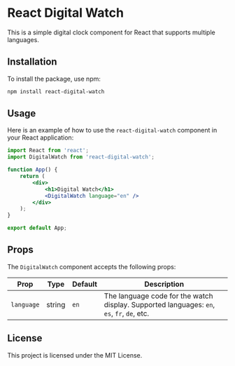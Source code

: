 # React Digital Watch

This is a simple digital clock component for React that supports multiple languages.

## Installation

To install the package, use npm:

```bash
npm install react-digital-watch
```

## Usage

Here is an example of how to use the `react-digital-watch` component in your React application:

```jsx
import React from 'react';
import DigitalWatch from 'react-digital-watch';

function App() {
    return (
        <div>
            <h1>Digital Watch</h1>
            <DigitalWatch language="en" />
        </div>
    );
}

export default App;
```

## Props

The `DigitalWatch` component accepts the following props:

| Prop       | Type   | Default | Description                           |
|------------|--------|---------|---------------------------------------|
| `language` | string | `en`    | The language code for the watch display. Supported languages: `en`, `es`, `fr`, `de`, etc. |

## License

This project is licensed under the MIT License.